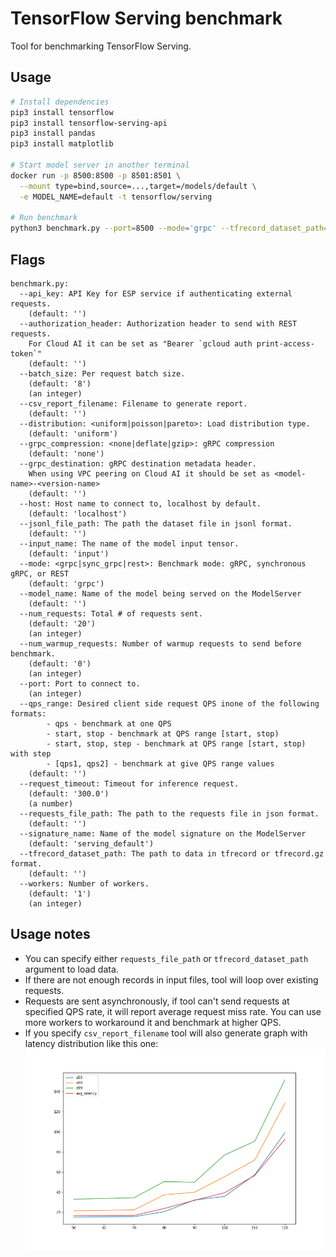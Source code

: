 # TensorFlow Serving benchmark
Tool for benchmarking TensorFlow Serving.

## Usage

```sh
# Install dependencies
pip3 install tensorflow
pip3 install tensorflow-serving-api
pip3 install pandas
pip3 install matplotlib

# Start model server in another terminal
docker run -p 8500:8500 -p 8501:8501 \
  --mount type=bind,source=...,target=/models/default \
  -e MODEL_NAME=default -t tensorflow/serving

# Run benchmark
python3 benchmark.py --port=8500 --mode='grpc' --tfrecord_dataset_path=...
```


## Flags
```
benchmark.py:
  --api_key: API Key for ESP service if authenticating external requests.
    (default: '')
  --authorization_header: Authorization header to send with REST requests.
    For Cloud AI it can be set as "Bearer `gcloud auth print-access-token`"
    (default: '')
  --batch_size: Per request batch size.
    (default: '8')
    (an integer)
  --csv_report_filename: Filename to generate report.
    (default: '')
  --distribution: <uniform|poisson|pareto>: Load distribution type.
    (default: 'uniform')
  --grpc_compression: <none|deflate|gzip>: gRPC compression
    (default: 'none')
  --grpc_destination: gRPC destination metadata header.
    When using VPC peering on Cloud AI it should be set as <model-name>-<version-name>
    (default: '')
  --host: Host name to connect to, localhost by default.
    (default: 'localhost')
  --jsonl_file_path: The path the dataset file in jsonl format.
    (default: '')
  --input_name: The name of the model input tensor.
    (default: 'input')
  --mode: <grpc|sync_grpc|rest>: Benchmark mode: gRPC, synchronous gRPC, or REST
    (default: 'grpc')
  --model_name: Name of the model being served on the ModelServer
    (default: '')
  --num_requests: Total # of requests sent.
    (default: '20')
    (an integer)
  --num_warmup_requests: Number of warmup requests to send before benchmark.
    (default: '0')
    (an integer)
  --port: Port to connect to.
    (an integer)
  --qps_range: Desired client side request QPS inone of the following formats:
        - qps - benchmark at one QPS
        - start, stop - benchmark at QPS range [start, stop)
        - start, stop, step - benchmark at QPS range [start, stop) with step
        - [qps1, qps2] - benchmark at give QPS range values
    (default: '')
  --request_timeout: Timeout for inference request.
    (default: '300.0')
    (a number)
  --requests_file_path: The path to the requests file in json format.
    (default: '')
  --signature_name: Name of the model signature on the ModelServer
    (default: 'serving_default')
  --tfrecord_dataset_path: The path to data in tfrecord or tfrecord.gz format.
    (default: '')
  --workers: Number of workers.
    (default: '1')
    (an integer)
```

## Usage notes
- You can specify either `requests_file_path` or `tfrecord_dataset_path` argument to load data.
- If there are not enough records in input files, tool will loop over existing requests.
- Requests are sent asynchronously, if tool can't send requests at specified QPS rate, it will report average request miss rate. You can use more workers to workaround it and benchmark at higher QPS.
- If you specify `csv_report_filename` tool will also generate graph with latency distribution like this one:
![sample graph](./sample_report.csv.png)